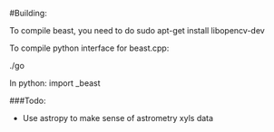 #Building:


To compile beast, you need to do sudo apt-get install libopencv-dev

To compile python interface for beast.cpp:

./go

In python:
import _beast

###Todo:
- Use astropy to make sense of astrometry xyls data
